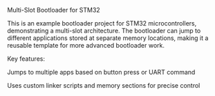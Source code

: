 Multi-Slot Bootloader for STM32



This is an example bootloader project for STM32 microcontrollers, demonstrating a multi-slot architecture. The bootloader can jump to different applications stored at separate memory locations, making it a reusable template for more advanced bootloader work.



Key features:



Jumps to multiple apps based on button press or UART command



Uses custom linker scripts and memory sections for precise control

